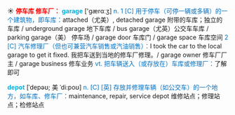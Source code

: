 ☀ <font color="red">**停车库 修车厂：**</font>
<font color="sky blue">**garage**</font> ['ɡærɑːӡ] 
<font color="#0070c0">n. 1 [C] 用于停车（可停一辆或多辆）的一个建筑物，即车库：</font>attached（尤美）, detached garage 附带的车库；独立的车库 / underground garage 地下车库 / bus garage（尤英）公交车车库 / parking garage（美） 停车场 / garage door 车库门 / garage space 车库空间 <font color="#0070c0">2 [C] 汽车修理厂（但也可兼营汽车销售或汽油销售）：</font>I took the car to the local garage to get it fixed. 我把车送到当地的修车厂修理。/ garage owner 修车厂厂主 / garage business 修车业务 <font color="#0070c0">vt. 把车辆送入（或存放在）车库或修理厂：</font>了解即可

<font color="sky blue">**depot**</font> [ˈdepəʊ; 美 ˈdi:poʊ]
<font color="#0070c0">n. [C] [英] 存放并修理车辆（如公交车）的一个地方，如车库、修车厂：</font>maintenance, repair, service depot 维修站点；修理站点；检修站点

